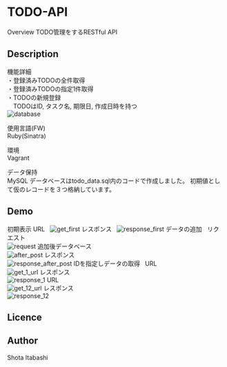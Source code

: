 # TODO-API
Overview
TODO管理をするRESTful API  

## Description
機能詳細  
・登録済みTODOの全件取得   
・登録済みTODOの指定1件取得   
・TODOの新規登録   
　TODOはID, タスク名, 期限日, 作成日時を持つ  
 ![database](https://user-images.githubusercontent.com/29883577/30201938-7db0ee30-94b7-11e7-9942-ad3cfcb32bd9.png)
 
使用言語(FW)   
 Ruby(Sinatra)  
 
環境  
 Vagrant  
 
データ保持  
 MySQL
 データベースはtodo_data.sql内のコードで作成しました。
 初期値として仮のレコードを３つ格納しています。

## Demo
初期表示
URL  
![get_first](https://user-images.githubusercontent.com/29883577/30202238-a62d122a-94b8-11e7-81fd-467febbd921b.png)
レスポンス  
![response_first](https://user-images.githubusercontent.com/29883577/30202253-afe843ac-94b8-11e7-8ff7-7dc407cd9100.png)
データの追加  
リクエスト  
![request](https://user-images.githubusercontent.com/29883577/30202283-d81bc5c4-94b8-11e7-8676-975527fb45dc.png)
追加後データベース  
![after_post](https://user-images.githubusercontent.com/29883577/30202284-d9b3e948-94b8-11e7-997b-f0c728dde5cd.png)
レスポンス  
![response_after_post](https://user-images.githubusercontent.com/29883577/30202289-dd48ec52-94b8-11e7-9203-454f862e5c54.png)
IDを指定しデータの取得  
URL  
![get_1_url](https://user-images.githubusercontent.com/29883577/30202331-0f2e009a-94b9-11e7-8f5d-2c0c45f32f3d.png)
レスポンス  
![response_1](https://user-images.githubusercontent.com/29883577/30202371-31574d98-94b9-11e7-9d00-6e299afdddf9.png)
URL  
![get_12_url](https://user-images.githubusercontent.com/29883577/30202400-49005390-94b9-11e7-832a-cfeccace4dd9.png)
レスポンス  
![response_12](https://user-images.githubusercontent.com/29883577/30202383-37844310-94b9-11e7-8c8f-1af1c233bace.png)
## Licence

## Author
Shota Itabashi
